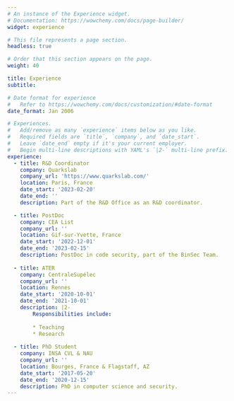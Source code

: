 ```yaml
---
# An instance of the Experience widget.
# Documentation: https://wowchemy.com/docs/page-builder/
widget: experience

# This file represents a page section.
headless: true

# Order that this section appears on the page.
weight: 40

title: Experience
subtitle:

# Date format for experience
#   Refer to https://wowchemy.com/docs/customization/#date-format
date_format: Jan 2006

# Experiences.
#   Add/remove as many `experience` items below as you like.
#   Required fields are `title`, `company`, and `date_start`.
#   Leave `date_end` empty if it's your current employer.
#   Begin multi-line descriptions with YAML's `|2-` multi-line prefix.
experience:
  - title: R&D Coordinator
    company: Quarkslab
    company_url: 'https://www.quarkslab.com/'
    location: Paris, France
    date_start: '2023-02-20'
    date_end: ''
    description: Part of the R&D Office as an R&D coordinator.

  - title: PostDoc
    company: CEA List
    company_url: ''
    location: Gif-sur-Yvette, France
    date_start: '2022-12-01'
    date_end: '2023-02-15'
    description: PostDoc in code security, part of the BinSec Team.
    
  - title: ATER
    company: CentraleSupélec
    company_url: ''
    location: Rennes
    date_start: '2020-10-01'
    date_end: '2021-10-01'
    description: |2-
        Responsibilities include:
        
        * Teaching
        * Research
        
  - title: PhD Student
    company: INSA CVL & NAU
    company_url: ''
    location: Bourges, France & Flagstaff, AZ
    date_start: '2017-05-20'
    date_end: '2020-12-15'
    description: PhD in computer science and security.
---
```

